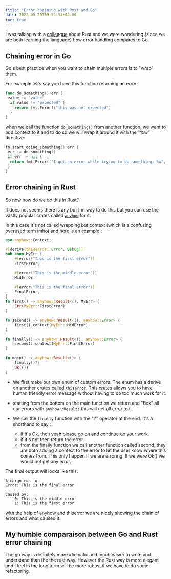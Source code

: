 ```yaml
---
title: "Error chaining with Rust and Go"
date: 2022-05-20T09:54:31+02:00
toc: true
---
```

I was talking with a [colleague](https://www.sebastien-han.fr/blog/) about Rust
and we were wondering (since we are both learning the language) how error
handling compares to Go.

## Chaining error in Go

Go's best practice when you want to chain multiple errors is to "wrap" them.

For example let's say you have this function returning an error:

```go
func do_something() err {
 value := "value"
  if value != "expected" {
    return fmt.Errorf("this was not expected")
  }
}
```

when we call the function `do_something()` from another function, we want to
add context to it and to do so we will wrap it around it with the "%w"
directive:

```go
fn start_doing_something() err {
 err := do_something()
 if err != nil {
  return fmt.Errorf("I got an error while trying to do something: %w", err)
 }
}
```

## Error chaining in Rust

So now how do we do this in Rust?

It does not seems there is any built-in way to do this but you can use the
vastly popular crates called [`anyhow`](https://crates.io/crates/anyhow) for it.

In this case it's not called wrapping but context (which is a confusing overused
term imho) and here is an example :

```rust
use anyhow::Context;

#[derive(thiserror::Error, Debug)]
pub enum MyErr {
    #[error("This is the first error")]
    FirstError,

    #[error("This is the middle error")]
    MidError,

    #[error("This is the final error")]
    FinalError,
}
fn first() -> anyhow::Result<(), MyErr> {
    Err(MyErr::FirstError)
}

fn second() -> anyhow::Result<(), anyhow::Error> {
    first().context(MyErr::MidError)
}

fn finally() -> anyhow::Result<(), anyhow::Error> {
    second().context(MyErr::FinalError)
}

fn main() -> anyhow::Result<()> {
    finally()?;
    Ok(())
}
```

* We first make our own enum of custom errors.
  The enum has a derive on another crates called
  [`thiserror`](https://crates.io/crates/thiserror). This crates allows you to
  have human friendly error message without having to do too much work for it.

* starting from the bottom on the main function we return and "Box" all our
  errors with `anyhow::Results` this will get all error to it.

* We call the `finally` function with the "?" operator at the end. It's a
  shorthand to say :

  * if it's Ok, then yeah please go on and continue do your work.
  * if it's not then return the error.
  * from the finally function we call another function called second, they are both adding
    a context to the error to let the user know where this comes from. This only
    happen if we are erroring. If we were Ok() we would not get any error.

The final output will looks like this:

```text
% cargo run -q
Error: This is the final error

Caused by:
    0: This is the middle error
    1: This is the first error
```

with the help of anyhow and thiserror we are nicely showing the chain of errors and what caused it.

## My humble comparaison between Go and Rust error chaining

The go way is definitely more idiomatic and much easier to write and understand
than the the rust way. However the Rust way is more elegant and I feel
in the long term will be more robust if we have to do some refactoring.
